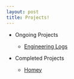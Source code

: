 ```yaml
---
layout: post
title: Projects!
---
```



* Ongoing Projects
  * [Engineering Logs](https://amarjandu.github.io/engineeringLogs/chem/platingMetals)


* Completed Projects
  * [Homey](https://github.com/amarjandu/SFSU-Homey)

